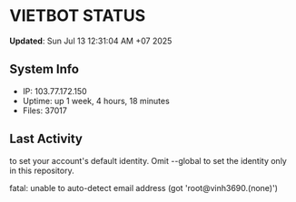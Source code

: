 # VIETBOT STATUS
**Updated**: Sun Jul 13 12:31:04 AM +07 2025

## System Info
- IP: 103.77.172.150
- Uptime: up 1 week, 4 hours, 18 minutes
- Files: 37017

## Last Activity

to set your account's default identity.
Omit --global to set the identity only in this repository.

fatal: unable to auto-detect email address (got 'root@vinh3690.(none)')
